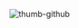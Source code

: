 ![thumb-github](https://user-images.githubusercontent.com/90988472/153266197-64129458-cd3e-4a40-921a-ac7930e94a41.jpg)
<!--
**AlexanddroPL/AlexanddroPL** is a ✨ _special_ ✨ repository because its `README.md` (this file) appears on your GitHub profile.

Here are some ideas to get you started:

- 🔭 I’m currently working on ...
- 🌱 I’m currently learning ...
- 👯 I’m looking to collaborate on ...
- 🤔 I’m looking for help with ...
- 💬 Ask me about ...
- 📫 How to reach me: ...
- 😄 Pronouns: ...
- ⚡ Fun fact: ...
-->
